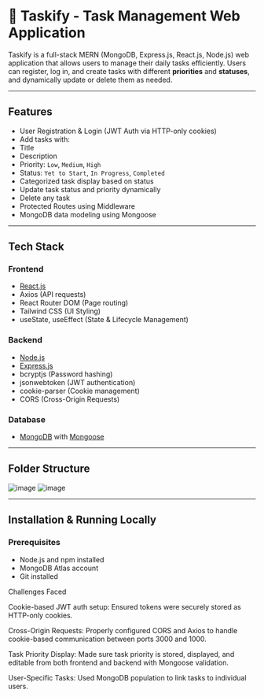 # 📝 Taskify - Task Management Web Application

Taskify is a full-stack MERN (MongoDB, Express.js, React.js, Node.js) web application that allows users to manage their daily tasks efficiently. Users can register, log in, and create tasks with different **priorities** and **statuses**, and dynamically update or delete them as needed.

---

##  Features

-  User Registration & Login (JWT Auth via HTTP-only cookies)
-  Add tasks with:
  - Title
  - Description
  - Priority: `Low`, `Medium`, `High`
  - Status: `Yet to Start`, `In Progress`, `Completed`
-  Categorized task display based on status
-  Update task status and priority dynamically
-  Delete any task
-  Protected Routes using Middleware
-  MongoDB data modeling using Mongoose

---

##  Tech Stack

###  Frontend
- [React.js](https://reactjs.org/)
- Axios (API requests)
- React Router DOM (Page routing)
- Tailwind CSS (UI Styling)
- useState, useEffect (State & Lifecycle Management)

###  Backend
- [Node.js](https://nodejs.org/)
- [Express.js](https://expressjs.com/)
- bcryptjs (Password hashing)
- jsonwebtoken (JWT authentication)
- cookie-parser (Cookie management)
- CORS (Cross-Origin Requests)

###  Database
- [MongoDB](https://www.mongodb.com/) with [Mongoose](https://mongoosejs.com/)

---

##  Folder Structure
![image](https://github.com/user-attachments/assets/fce9edc7-56b1-43fb-a90a-d692b98dd319)
![image](https://github.com/user-attachments/assets/8a5fbbf0-f48b-4693-be63-a6b9f2d5f233)





---

##  Installation & Running Locally

###  Prerequisites
- Node.js and npm installed
- MongoDB Atlas account
- Git installed






 Challenges Faced  
 
Cookie-based JWT auth setup: Ensured tokens were securely stored as HTTP-only cookies.


Cross-Origin Requests: Properly configured CORS and Axios to handle cookie-based communication between ports 3000 and 1000.


Task Priority Display: Made sure task priority is stored, displayed, and editable from both frontend and backend with Mongoose validation.


User-Specific Tasks: Used MongoDB population to link tasks to individual users.
